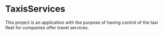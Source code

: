 # TaxisServices

This project is an application with the purpose of having control of the taxi fleet for companies offer travel services.
